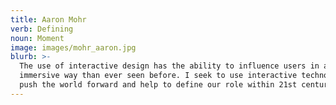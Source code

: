 ```yaml
---
title: Aaron Mohr
verb: Defining
noun: Moment
image: images/mohr_aaron.jpg
blurb: >-
  The use of interactive design has the ability to influence users in a more
  immersive way than ever seen before. I seek to use interactive technologies to
  push the world forward and help to define our role within 21st century design.
---
```


